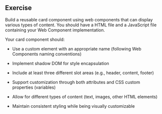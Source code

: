 ## Exercise
Build a reusable card component using web components that can display various types of content. You should have a HTML file and a JavaScript file containing your Web Component implementation.

Your card component should:

* Use a custom element with an appropriate name (following Web Components naming conventions)

* Implement shadow DOM for style encapsulation

* Include at least three different slot areas (e.g., header, content, footer)

* Support customization through both attributes and CSS custom properties (variables)

* Allow for different types of content (text, images, other HTML elements)

* Maintain consistent styling while being visually customizable